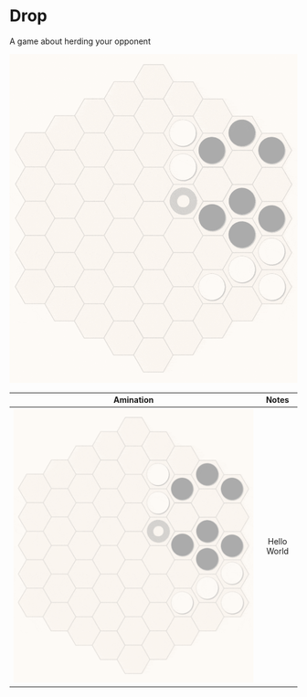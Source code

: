# Drop
A game about herding your opponent

![Squeezing](Animation.gif)


| Amination             |  Notes |
:-------------------------:|:-------------------------:
![Squeezing](Animation.gif)  |  Hello World

